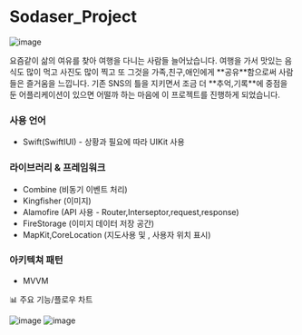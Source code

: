 # Sodaser_Project

![image](https://user-images.githubusercontent.com/31721255/225782782-90dd9d73-6ffe-472c-85a1-b508e3ec010f.png)


<aside>
요즘같이 삶의 여유를 찾아 여행을 다니는 사람들 늘어났습니다. 여행을 가서 맛있는 음식도 많이 먹고 사진도 많이 찍고 또 그것을 가족,친구,애인에게 **공유**함으로써 사람들은 즐거움을 느낍니다. 기존 SNS의 틀을 지키면서 조금 더 **추억,기록**에 중점을 둔 어플리케이션이 있으면 어떨까 하는 마음에 이 프로젝트를 진행하게 되었습니다.
</aside>

### 사용 언어

- Swift(SwiftIUI) - 상황과 필요에 따라 UIKit 사용

### 라이브러리 & 프레임워크

- Combine (비동기 이벤트 처리)
- Kingfisher (이미지)
- Alamofire (API 사용 - Router,Interseptor,request,response)
- FireStorage (이미지 데이터 저장 공간)
- MapKit,CoreLocation (지도사용 및 , 사용자 위치 표시)

### 아키텍쳐 패턴

- MVVM

📊 주요 기능/플로우 차트

![image](https://user-images.githubusercontent.com/31721255/225782449-373c804f-e23f-4269-898f-273bc8a2c7ea.png)
![image](https://user-images.githubusercontent.com/31721255/225782494-b4db06aa-4821-4466-971d-6e298e74350e.png)
